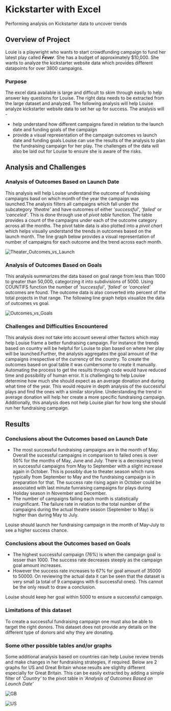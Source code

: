 # Kickstarter with Excel
Performing analysis on Kickstarter data to uncover trends
## Overview of Project
Louie is a playwright who wants to start crowdfunding campaign to fund her latest play called ***Fever***. She has a budget of approximately $10,000. She wants to analyze the kickstarter website data which provides different datapoints for over 3800 campaigns.
### Purpose
The excel data available is large and difficult to skim through easily to help answer key questions for Louise. The right data needs to be extracted from the large dataset and analyzed.
The following analysis will help Louise analyze kickstarter website data to set her up for success. The analysis will -
- help understand how different campaigns fared in relation to the launch date and funding goals of the campaign
- provide a visual representation of the campaign outcomes vs launch date and funding goals
Louise can use the results of the analysis to plan the fundraising campaign for her play. The challenges of the data will also be laid out for Louise to ensure she is aware of the risks.
## Analysis and Challenges

### Analysis of Outcomes Based on Launch Date
This analysis will help Louise understand the outcome of fundraising campaigns basd on which month of the year the campaign was launched.The analysis filters all campaigns which fall under the subcategory *'theatre'* and have outcomes of either *'successful'*, *'failed'* or *'canceled'*. This is done through use of *pivot table* function. The table provides a count of the campaigns under each of the outcome category across all the months.
The pivot table data is also plotted into a *pivot chart* which helps visually understand the trends in outcomes based on the launch month. The line graph below provides a visual representation of number of campaigns for each outcome and the trend across each month. 

![Theater_Outcomes_vs_Launch](https://user-images.githubusercontent.com/84694664/123526450-01520600-d6a6-11eb-884b-6beb59fd1b57.png)

### Analysis of Outcomes Based on Goals
This analysis summarizes the data based on goal range from less than 1000 to greater than 50,000, categorzing it into subdivisions of 5000. Using COUNTIFS function the number of *'successful'*, *'failed'* or *'canceled'* outcomes are found. The outcome data is also converted into percent of the total projects in that range.
The following line graph helps visualize the data of outcomes vs goal.

![Outcomes_vs_Goals](https://user-images.githubusercontent.com/84694664/123526693-96a1ca00-d6a7-11eb-81db-802dc4077960.png)

### Challenges and Difficulties Encountered
This analysis does not take into account several other factors which may help Louise frame a better fundraising campaign. For instance the trends based on country will be helpful for Louise to plan based on where her play will be launched.Further, the analysis aggregates the goal amount of the campaigns irrespective of the currency of the country.
To create the outcomes based on goal table it was cumbersome to create it manually. Automating the process to get the results through code would have reduced time and possibility of human error.
It is challenging to help Louise determine how much she should expect as an average donation and during what time of the year. This would require in depth analysis of the successful plays and find the ones with a similar storyline. Understanding the trend in average donation will help her create a more specific fundraising campaign.
Additionally, this analysis does not help Louise plan for how long she should run her fundraising campaign.

## Results

### Conclusions about the Outcomes based on Launch Date
 - The most successful fundraising campaigns are in the month of May. Overall the sucessful campaigns in comparison to failed ones is over 50% for the months of May, June and July. There is a decreasing trend in successful campaigns from May to September with a slight increase again in October. This is possibly due to theater season which runs typically from September to May and the fundraising campaign is in preparation for that. The success rate rising again in October could be associated with last minute funraising campaigns for plays during Holiday season in November and December.
 - The number of campaigns failing each month is statistically insignificant. The failure rate in relation to the total number of the campaigns during the actual theatre season (September to May) is higher than during May to July.

Louise should launch her fundraising campaign in the month of May-July to see a higher success chance.

### Conclusions about the Outcomes based on Goals
- The highest successful campaign (76%) is when the campaign goal is lesser than 1000. The success rate decreases steeply as the campaign goal amount increases.
- However the success rate increases to 67% for goal amount of 35000 to 50000. On reviewing the actual data it can be seen that the dataset is very small (a total of 9 campaigns with 6 successful ones). This cannot be the only result to draw a conclusion.

Louise should keep her goal within 5000 to ensure a successful campaign.

### Limitations of this dataset
To create a successful fundraising campaign one must also be able to target the right donors. This dataset does not provide any details on the different type of donors and why they are donating.

### Some other possible tables and/or graphs
Some additional analysis based on countries can help Louise review trends and make changes in her fundraising strategies, if required. Below are 2 graphs for US and Great Britain whose results are slighlty different especially for Great Britain. This can be easily extracted by adding a simple filter of *'Country'* to the pivot table in *'Analysis of Outcomes Based on Launch Date'*

![GB](https://user-images.githubusercontent.com/84694664/124361715-81282500-dbfe-11eb-98b8-06c04e37bc6e.png) 

![US](https://user-images.githubusercontent.com/84694664/124361717-838a7f00-dbfe-11eb-843a-ef893fe3bee5.png)
